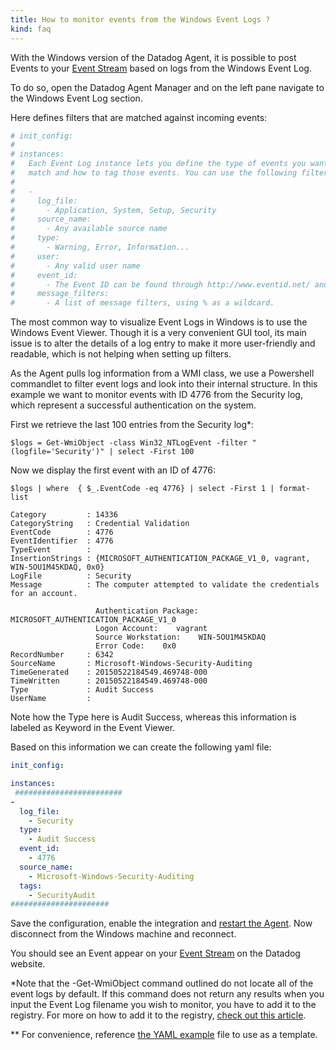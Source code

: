 ```yaml
---
title: How to monitor events from the Windows Event Logs ?
kind: faq
---
```


With the Windows version of the Datadog Agent, it is possible to post Events to your [Event Stream][1] based on logs from the Windows Event Log.

To do so, open the Datadog Agent Manager and on the left pane navigate to the Windows Event Log section.

Here defines filters that are matched against incoming events:
```yaml
# init_config:
# 
# instances:
#   Each Event Log instance lets you define the type of events you want to
#   match and how to tag those events. You can use the following filters:
#   
#   - 
#     log_file: 
#       - Application, System, Setup, Security
#     source_name: 
#       - Any available source name
#     type: 
#       - Warning, Error, Information...
#     user: 
#       - Any valid user name
#     event_id: 
#       - The Event ID can be found through http://www.eventid.net/ and viewed in the window event viewer.
#     message_filters: 
#       - A list of message filters, using % as a wildcard.
```

The most common way to visualize Event Logs in Windows is to use the Windows Event Viewer. Though it is a very convenient GUI tool, its main issue is to alter the details of a log entry to make it more user-friendly and readable, which is not helping when setting up filters.

As the Agent pulls log information from a WMI class, we use a Powershell commandlet to filter event logs and look into their internal structure. In this example we want to monitor events with ID 4776 from the Security log, which represent a successful authentication on the system.

First we retrieve the last 100 entries from the Security log*: 
```
$logs = Get-WmiObject -class Win32_NTLogEvent -filter "(logfile='Security')" | select -First 100
```

Now we display the first event with an ID of 4776:
```
$logs | where  { $_.EventCode -eq 4776} | select -First 1 | format-list

Category         : 14336
CategoryString   : Credential Validation
EventCode        : 4776
EventIdentifier  : 4776
TypeEvent        : 
InsertionStrings : {MICROSOFT_AUTHENTICATION_PACKAGE_V1_0, vagrant, WIN-5OU1M45KDAQ, 0x0}
LogFile          : Security
Message          : The computer attempted to validate the credentials for an account.

                   Authentication Package:    MICROSOFT_AUTHENTICATION_PACKAGE_V1_0
                   Logon Account:    vagrant
                   Source Workstation:    WIN-5OU1M45KDAQ
                   Error Code:    0x0
RecordNumber     : 6342
SourceName       : Microsoft-Windows-Security-Auditing
TimeGenerated    : 20150522184549.469748-000
TimeWritten      : 20150522184549.469748-000
Type             : Audit Success
UserName         : 
```

Note how the Type here is Audit Success, whereas this information is labeled as Keyword in the Event Viewer.

Based on this information we can create the following yaml file:
```yaml
init_config:

instances:
 ########################
- 
  log_file:
    - Security
  type:
    - Audit Success
  event_id: 
    - 4776
  source_name:
    - Microsoft-Windows-Security-Auditing
  tags:
    - SecurityAudit
######################
```

Save the configuration, enable the integration and [restart the Agent][2]. Now disconnect from the Windows machine and reconnect.

You should see an Event appear on your [Event Stream][1] on the Datadog website.

*Note that the -Get-WmiObject command outlined do not locate all of the event logs by default. If this command does not return any results when you input the Event Log filename you wish to monitor, you have to add it to the registry. For more on how to add it to the registry, [check out this article][3].

** For convenience, reference [the YAML example][4] file to use as a template.

[1]: /graphing/event_stream
[2]: /agent/faq/agent-commands/#start-stop-restart-the-agent
[3]: /integrations/faq/how-to-add-event-log-files-to-the-win32-ntlogevent-wmi-class
[4]: https://github.com/DataDog/dd-agent/tree/master/conf.d
